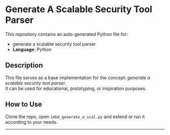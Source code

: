 # Generate A Scalable Security Tool Parser

This repository contains an auto-generated Python file for:

- generate a scalable security tool parser
- **Language**: Python

## Description

This file serves as a base implementation for the concept: *generate a scalable security tool parser*.  
It can be used for educational, prototyping, or inspiration purposes.

## How to Use

Clone the repo, open `imbd_generate_a_scal.py` and extend or run it according to your needs.

---


